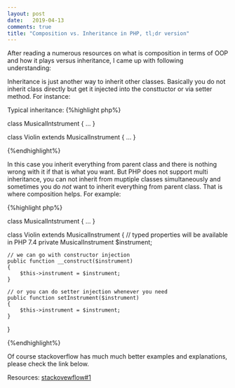 ```yaml
---
layout: post
date:   2019-04-13
comments: true
title: "Composition vs. Inheritance in PHP, tl;dr version"
---
```


After reading a numerous resources on what is composition in terms of OOP and how it plays versus inheritance, I came up with following understanding:


Inheritance is just another way to inherit other classes. 
Basically you do not inherit class directly but get it injected into the consttuctor or via setter method. For instance:  

Typical inheritance:
{%highlight php%}

class MusicalIntstrument
{
    ...
}

class Violin extends MusicalInstrument
{
    ...
}

{%endhighlight%}

In this case you inherit everything from parent class and there is nothing wrong with it if that is what you want. But PHP does not support multi inheritance, you can not inherit from muptiple classes simultaneously and sometimes you do *not* want to inherit everything from parent class. That is where composition helps. For example:


{%highlight php%}

class MusicalIntstrument
{
    ...
}

class Violin extends MusicalInstrument
{
    // typed properties will be available in PHP 7.4
    private MusicalInstrument $instrument;

    // we can go with constructor injection
    public function __construct($instrument)
    {
        $this->instrument = $instrument;
    }

    // or you can do setter injection whenever you need
    public function setInstrument($instrument)
    {
        $this->instrument = $instrument;
    }

}

{%endhighlight%}

Of course stackoverflow has much much better examples and explanations, please check the link below.

Resources:
[stackovewflow#1](https://stackoverflow.com/questions/49002/prefer-composition-over-inheritance?rq=1)
